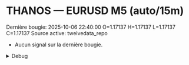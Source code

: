 # THANOS — EURUSD M5 (auto/15m)
Dernière bougie: 2025-10-06 22:40:00  O=1.17137  H=1.17137  L=1.17137  C=1.17137
Source active: twelvedata_repo

- Aucun signal sur la dernière bougie.

<details><summary>Debug</summary>

- TD_API_KEY manquant.

</details>